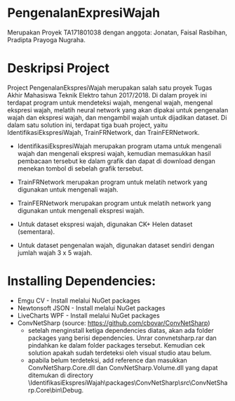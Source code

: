 # PengenalanExpresiWajah

Merupakan Proyek TA171801038 dengan anggota:
Jonatan, 
Faisal Rasbihan, 
Pradipta Prayoga Nugraha.

# Deskripsi Project

Project PengenalanEkspresiWajah merupakan salah satu proyek Tugas Akhir Mahasiswa Teknik Elektro tahun 2017/2018. Di dalam proyek ini terdapat program untuk mendeteksi wajah, mengenal wajah, mengenal ekspresi wajah, melatih neural network yang akan dipakai untuk pengenalan wajah dan ekspresi wajah, dan mengambil wajah untuk dijadikan dataset. 
Di dalam satu solution ini, terdapat tiga buah project, yaitu IdentifikasiEkspresiWajah, TrainFRNetwork, dan TrainFERNetwork.

- IdentifikasiEkspresiWajah merupakan program utama untuk mengenali wajah dan mengenali ekspresi wajah, kemudian memasukkan hasil pembacaan tersebut
 ke dalam grafik dan dapat di download dengan menekan tombol di sebelah grafik tersebut.
- TrainFRNetwork merupakan program untuk melatih network yang digunakan untuk mengenali wajah.
- TrainFERNetwork merupakan program untuk melatih network yang digunakan untuk mengenali ekspresi wajah.

- Untuk dataset ekspresi wajah, digunakan CK+ Helen dataset (sementara).
- Untuk dataset pengenalan wajah, digunakan dataset sendiri dengan jumlah wajah 3 x 5 wajah.


# Installing Dependencies:

- Emgu CV - Install melalui NuGet packages
- Newtonsoft JSON - Install melalui NuGet packages 
- LiveCharts WPF - Install melalui NuGet packages
- ConvNetSharp (source: https://github.com/cbovar/ConvNetSharp)
	- setelah menginstall ketiga dependencies diatas, akan ada folder packages yang berisi dependencies. Unrar convnetsharp.rar dan pindahkan ke dalam folder packages tersebut. Kemudian cek solution apakah sudah terdeteksi oleh visual studio atau belum.
	- apabila belum terdeteksi, add reference dan masukkan ConvNetSharp.Core.dll dan ConvNetSharp.Volume.dll yang dapat ditemukan di directory \IdentifikasiEkspresiWajah\packages\ConvNetSharp\src\ConvNetSharp.Core\bin\Debug.



